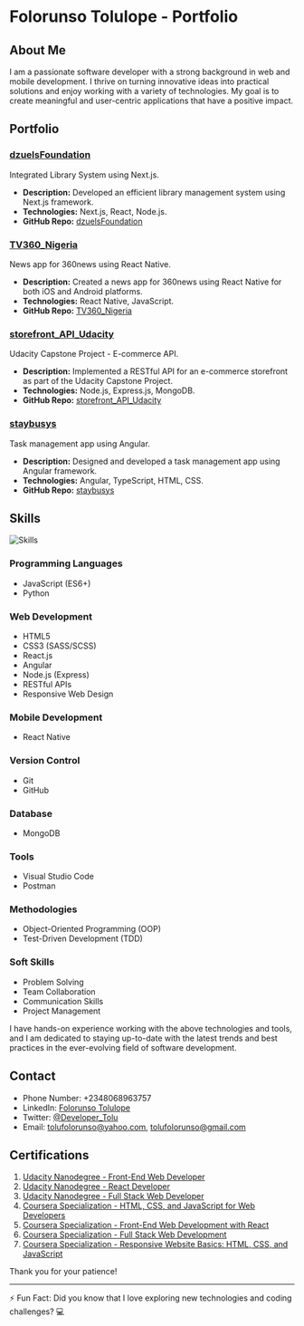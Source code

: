 # Folorunso Tolulope - Portfolio

## About Me
I am a passionate software developer with a strong background in web and mobile development. I thrive on turning innovative ideas into practical solutions and enjoy working with a variety of technologies. My goal is to create meaningful and user-centric applications that have a positive impact.

## Portfolio

### [dzuelsFoundation](https://github.com/Tolufolorunso/dzuelsFoundation)
Integrated Library System using Next.js.
- **Description:** Developed an efficient library management system using Next.js framework.
- **Technologies:** Next.js, React, Node.js.
- **GitHub Repo:** [dzuelsFoundation](https://github.com/Tolufolorunso/dzuelsFoundation)

### [TV360_Nigeria](https://github.com/Tolufolorunso/TV360_Nigeria)
News app for 360news using React Native.
- **Description:** Created a news app for 360news using React Native for both iOS and Android platforms.
- **Technologies:** React Native, JavaScript.
- **GitHub Repo:** [TV360_Nigeria](https://github.com/Tolufolorunso/TV360_Nigeria)

### [storefront_API_Udacity](https://github.com/Tolufolorunso/storefront_API_Udacity)
Udacity Capstone Project - E-commerce API.
- **Description:** Implemented a RESTful API for an e-commerce storefront as part of the Udacity Capstone Project.
- **Technologies:** Node.js, Express.js, MongoDB.
- **GitHub Repo:** [storefront_API_Udacity](https://github.com/Tolufolorunso/storefront_API_Udacity)

### [staybusys](https://github.com/Tolufolorunso/staybusys)
Task management app using Angular.
- **Description:** Designed and developed a task management app using Angular framework.
- **Technologies:** Angular, TypeScript, HTML, CSS.
- **GitHub Repo:** [staybusys](https://github.com/Tolufolorunso/staybusys)

## Skills
![Skills](https://images.unsplash.com/photo-1484417894907-623942c8ee29?ixlib=rb-4.0.3&ixid=M3wxMjA3fDB8MHxwaG90by1wYWdlfHx8fGVufDB8fHx8fA%3D%3D&auto=format&fit=crop&w=1332&q=80)

### Programming Languages
- JavaScript (ES6+)
- Python

### Web Development
- HTML5
- CSS3 (SASS/SCSS)
- React.js
- Angular
- Node.js (Express)
- RESTful APIs
- Responsive Web Design

### Mobile Development
- React Native

### Version Control
- Git
- GitHub

### Database
- MongoDB

### Tools
- Visual Studio Code
- Postman

### Methodologies
- Object-Oriented Programming (OOP)
- Test-Driven Development (TDD)

### Soft Skills
- Problem Solving
- Team Collaboration
- Communication Skills
- Project Management

I have hands-on experience working with the above technologies and tools, and I am dedicated to staying up-to-date with the latest trends and best practices in the ever-evolving field of software development.

## Contact
- Phone Number: +2348068963757
- LinkedIn: [Folorunso Tolulope](https://www.linkedin.com/in/tolufolorunso/)
- Twitter: [@Developer_Tolu](https://twitter.com/Developer_Tolu)
- Email: [tolufolorunso@yahoo.com](mailto:tolufolorunso@yahoo.com), [tolufolorunso@gmail.com](mailto:tolufolorunso@gmail.com)

## Certifications
1. [Udacity Nanodegree - Front-End Web Developer](https://confirm.udacity.com/DLGPPG6D)
2. [Udacity Nanodegree - React Developer](https://confirm.udacity.com/NERVHGRZ)
3. [Udacity Nanodegree - Full Stack Web Developer](https://confirm.udacity.com/HCMLHFAL)
4. [Coursera Specialization - HTML, CSS, and JavaScript for Web Developers](https://www.coursera.org/account/accomplishments/specialization/certificate/2EBX9BSQWK8Y)
5. [Coursera Specialization - Front-End Web Development with React](https://www.coursera.org/account/accomplishments/specialization/certificate/JWPWQBHWFWLV)
6. [Coursera Specialization - Full Stack Web Development](https://www.coursera.org/account/accomplishments/specialization/certificate/JD2BR9U59LZC)
7. [Coursera Specialization - Responsive Website Basics: HTML, CSS, and JavaScript](https://www.coursera.org/account/accomplishments/specialization/certificate/HPN889HBAR9K)


Thank you for your patience!

---

⚡ Fun Fact: Did you know that I love exploring new technologies and coding challenges? 💻

